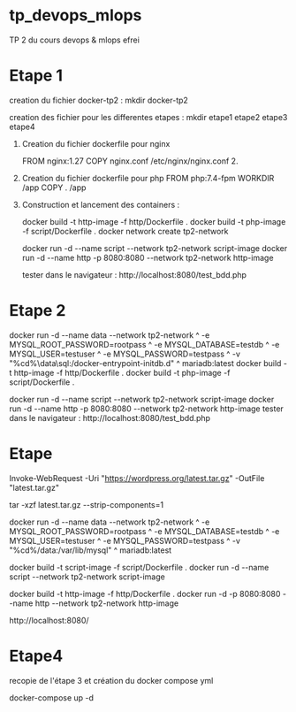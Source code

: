 # tp_devops_mlops

TP 2 du cours devops &amp; mlops efrei

# Etape 1

creation du fichier docker-tp2 : mkdir docker-tp2

creation des fichier pour les differentes etapes : mkdir etape1 etape2 etape3 etape4

1. Creation du fichier dockerfile pour nginx

   FROM nginx:1.27
   COPY nginx.conf /etc/nginx/nginx.conf 2.

2. Creation du fichier dockerfile pour php
   FROM php:7.4-fpm
   WORKDIR /app
   COPY . /app

3. Construction et lancement des containers :

   docker build -t http-image -f http/Dockerfile .
   docker build -t php-image -f script/Dockerfile .
   docker network create tp2-network

   docker run -d --name script --network tp2-network script-image
   docker run -d --name http -p 8080:8080 --network tp2-network http-image

   tester dans le navigateur : http://localhost:8080/test_bdd.php

# Etape 2

docker run -d --name data --network tp2-network ^ -e MYSQL_ROOT_PASSWORD=rootpass ^ -e MYSQL_DATABASE=testdb ^ -e MYSQL_USER=testuser ^ -e MYSQL_PASSWORD=testpass ^ -v "%cd%\data\sql:/docker-entrypoint-initdb.d" ^ mariadb:latest
docker build -t http-image -f http/Dockerfile .
docker build -t php-image -f script/Dockerfile .

docker run -d --name script --network tp2-network script-image
docker run -d --name http -p 8080:8080 --network tp2-network http-image
tester dans le navigateur : http://localhost:8080/test_bdd.php

# Etape

Invoke-WebRequest -Uri "https://wordpress.org/latest.tar.gz" -OutFile "latest.tar.gz"

tar -xzf latest.tar.gz --strip-components=1

docker run -d --name data --network tp2-network ^
-e MYSQL_ROOT_PASSWORD=rootpass ^
-e MYSQL_DATABASE=testdb ^
-e MYSQL_USER=testuser ^
-e MYSQL_PASSWORD=testpass ^
-v "%cd%/data:/var/lib/mysql" ^
mariadb:latest

docker build -t script-image -f script/Dockerfile .
docker run -d --name script --network tp2-network script-image

docker build -t http-image -f http/Dockerfile .
docker run -d -p 8080:8080 --name http --network tp2-network http-image

http://localhost:8080/

# Etape4

recopie de l'étape 3 et création du docker compose yml

docker-compose up -d
